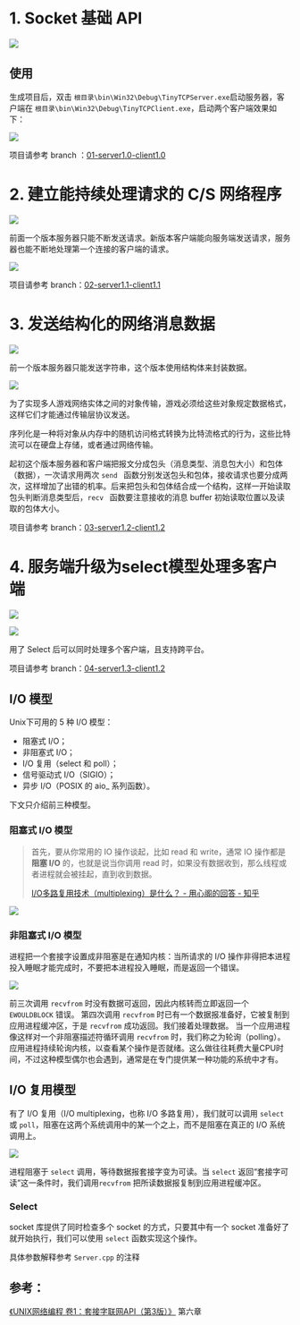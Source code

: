 # 1. Socket 基础 API

![](https://i.loli.net/2019/06/30/5d18097310d1e94392.png)

## 使用

生成项目后，双击 `根目录\bin\Win32\Debug\TinyTCPServer.exe`启动服务器，客户端在 `根目录\bin\Win32\Debug\TinyTCPClient.exe`，启动两个客户端效果如下：

![](https://i.loli.net/2019/06/30/5d180a159178922393.png)

项目请参考 branch ：[01-server1.0-client1.0](https://github.com/Latias94/CppGameServerFromScratch/tree/01-server1.0-client1.0)

# 2. 建立能持续处理请求的 C/S 网络程序

![](https://i.loli.net/2019/06/30/5d180ac4bedfb83305.png)

前面一个版本服务器只能不断发送请求。新版本客户端能向服务端发送请求，服务器也能不断地处理第一个连接的客户端的请求。

![](https://i.loli.net/2019/06/30/5d1816ca39a6852989.png)

项目请参考 branch：[02-server1.1-client1.1](https://github.com/Latias94/CppGameServerFromScratch/tree/02-server1.1-client1.1)

# 3. 发送结构化的网络消息数据

![](https://i.loli.net/2019/07/02/5d1b02760ebaa88358.png)

前一个版本服务器只能发送字符串，这个版本使用结构体来封装数据。

![](https://i.loli.net/2019/07/01/5d19541bd4e9045671.png)

为了实现多人游戏网络实体之间的对象传输，游戏必须给这些对象规定数据格式，这样它们才能通过传输层协议发送。

序列化是一种将对象从内存中的随机访问格式转换为比特流格式的行为，这些比特流可以在硬盘上存储，或者通过网络传输。

起初这个版本服务器和客户端把报文分成包头（消息类型、消息包大小）和包体（数据），一次请求用两次 `send ` 函数分别发送包头和包体，接收请求也要分成两次，这样增加了出错的机率。后来把包头和包体结合成一个结构，这样一开始读取包头判断消息类型后，`recv ` 函数要注意接收的消息 buffer 初始读取位置以及读取的包体大小。

项目请参考 branch：[03-server1.2-client1.2](https://github.com/Latias94/CppGameServerFromScratch/tree/03-server1.2-client1.2)

# 4. 服务端升级为select模型处理多客户端

![](https://i.loli.net/2019/07/01/5d19b897f237976923.png)

![](https://i.loli.net/2019/07/02/5d1ad18dc881255704.png)

用了 Select 后可以同时处理多个客户端，且支持跨平台。

项目请参考 branch：[04-server1.3-client1.2](https://github.com/Latias94/CppGameServerFromScratch/tree/04-server1.3-client1.2)

## I/O 模型

Unix下可用的 5 种 I/O 模型：

* 阻塞式 I/O；
* 非阻塞式 I/O；
* I/O 复用（select 和 poll）；
* 信号驱动式 I/O（SIGIO）；
* 异步 I/O（POSIX 的 aio_ 系列函数）。

下文只介绍前三种模型。

### 阻塞式 I/O 模型

> 首先，要从你常用的 IO 操作谈起，比如 read 和 write，通常 IO 操作都是**阻塞 I/O** 的，也就是说当你调用 read 时，如果没有数据收到，那么线程或者进程就会被挂起，直到收到数据。
>
> [I/O多路复用技术（multiplexing）是什么？ - 用心阁的回答 - 知乎](https://www.zhihu.com/question/28594409/answer/74003996)

![](https://i.loli.net/2019/07/01/5d19c2788c28c67037.png)

### 非阻塞式 I/O 模型

进程把一个套接字设置成非阻塞是在通知内核：当所请求的 I/O 操作非得把本进程投入睡眠才能完成时，不要把本进程投入睡眠，而是返回一个错误。

![](https://i.loli.net/2019/07/02/5d1afc61d8b4996041.png)

前三次调用 `recvfrom` 时没有数据可返回，因此内核转而立即返回一个`EWOULDBLOCK` 错误。
第四次调用 `recvfrom` 时已有一个数据报准备好，它被复制到应用进程缓冲区，于是 `recvfrom` 成功返回。我们接着处理数据。
当一个应用进程像这样对一个非阻塞描述符循环调用 `recvfrom` 时，我们称之为轮询（polling）。应用进程持续轮询内核，以查看某个操作是否就绪。这么做往往耗费大量CPU时间，不过这种模型偶尔也会遇到，通常是在专门提供某一种功能的系统中才有。

## I/O 复用模型

有了 I/O 复用（I/O multiplexing，也称 I/O 多路复用），我们就可以调用 `select` 或 `poll`，阻塞在这两个系统调用中的某一个之上，而不是阻塞在真正的 I/O 系统调用上。

![](https://i.loli.net/2019/07/01/5d19c51713f8c17499.png)

进程阻塞于 `select` 调用，等待数据报套接字变为可读。当 `select` 返回“套接字可读”这一条件时，我们调用`recvfrom` 把所读数据报复制到应用进程缓冲区。

### Select

socket 库提供了同时检查多个 socket 的方式，只要其中有一个 socket 准备好了就开始执行，我们可以使用 `select` 函数实现这个操作。

具体参数解释参考 `Server.cpp` 的注释

## 参考：

[《UNIX网络编程 卷1：套接字联网API（第3版）》](https://book.douban.com/subject/26434583/) 第六章